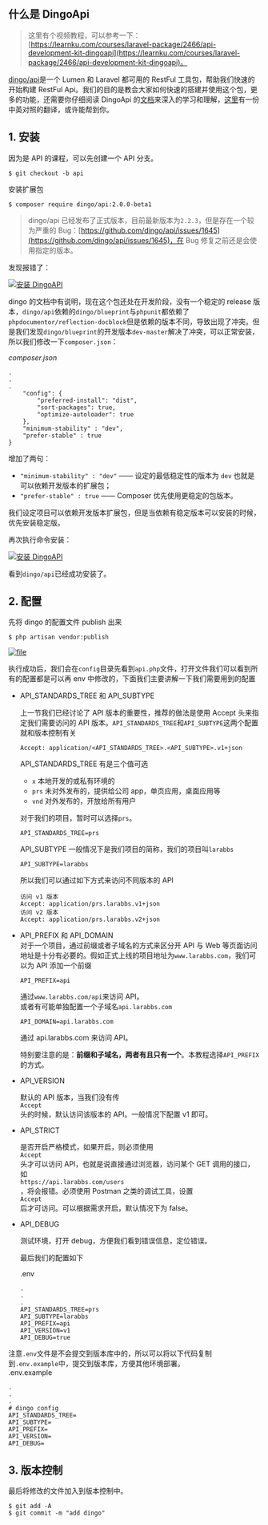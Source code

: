 ## 什么是 DingoApi

> 这里有个视频教程，可以参考一下：[https://learnku.com/courses/laravel-package/2466/api-development-kit-dingoapi](https://learnku.com/courses/laravel-package/2466/api-development-kit-dingoapi)。

[dingo/api](https://github.com/dingo/api/)是一个 Lumen 和 Laravel 都可用的 RestFul 工具包，帮助我们快速的开始构建 RestFul Api。我们的目的是教会大家如何快速的搭建并使用这个包，更多的功能，还需要你仔细阅读 DingoApi 的[文档](https://github.com/dingo/api/wiki)来深入的学习和理解，[这里](https://github.com/liyu001989/dingo-api-wiki-zh)有一份中英对照的翻译，或许能帮到你。

## 1. 安装

因为是 API 的课程，可以先创建一个 API 分支。

```
$ git checkout -b api
```

安装扩展包

```
$ composer require dingo/api:2.0.0-beta1
```

> dingo/api 已经发布了正式版本，目前最新版本为`2.2.3`，但是存在一个较为严重的 Bug：[https://github.com/dingo/api/issues/1645](https://github.com/dingo/api/issues/1645)，在 Bug 修复之前还是会使用指定的版本。

发现报错了：

[![](https://iocaffcdn.phphub.org/uploads/images/201903/27/3995/vQXZVS6WzH.png!large "安装 DingoAPI")](https://iocaffcdn.phphub.org/uploads/images/201903/27/3995/vQXZVS6WzH.png!large)

dingo 的文档中有说明，现在这个包还处在开发阶段，没有一个稳定的 release 版本，`dingo/api`依赖的`dingo/blueprint`与`phpunit`都依赖了`phpdocumentor/reflection-docblock`但是依赖的版本不同，导致出现了冲突。但是我们发现`dingo/blueprint`的开发版本`dev-master`解决了冲突，可以正常安装，所以我们修改一下`composer.json`：

_composer.json_

```
.
.
.
    "config": {
        "preferred-install": "dist",
        "sort-packages": true,
        "optimize-autoloader": true
    },
    "minimum-stability" : "dev",
    "prefer-stable" : true
}
```

增加了两句：

* `"minimum-stability" : "dev"`
  —— 设定的最低稳定性的版本为
  `dev`
  也就是可以依赖开发版本的扩展包；
* `"prefer-stable" : true`
  —— Composer 优先使用更稳定的包版本。

我们设定项目可以依赖开发版本扩展包，但是当依赖有稳定版本可以安装的时候，优先安装稳定版。

再次执行命令安装：

[![](https://iocaffcdn.phphub.org/uploads/images/201903/27/3995/vUbjT2j8XK.png!large "安装 DingoAPI")](https://iocaffcdn.phphub.org/uploads/images/201903/27/3995/vUbjT2j8XK.png!large)

看到`dingo/api`已经成功安装了。

## 2. 配置

先将 dingo 的配置文件 publish 出来

```
$ php artisan vendor:publish
```

[![](https://iocaffcdn.phphub.org/uploads/images/201801/23/3995/ldSqFfIWco.png "file")](https://iocaffcdn.phphub.org/uploads/images/201801/23/3995/ldSqFfIWco.png)

执行成功后，我们会在`config`目录先看到`api.php`文件，打开文件我们可以看到所有的配置都是可以再 env 中修改的，下面我们主要讲解一下我们需要用到的配置

* API\_STANDARDS\_TREE 和 API\_SUBTYPE

  上一节我们已经讨论了 API 版本的重要性，推荐的做法是使用 Accept 头来指定我们需要访问的 API 版本。`API_STANDARDS_TREE`和`API_SUBTYPE`这两个配置就和版本控制有关

  ```
  Accept: application/<API_STANDARDS_TREE>.<API_SUBTYPE>.v1+json
  ```

  API\_STANDARDS\_TREE 有是三个值可选

  * `x`
    本地开发的或私有环境的
  * `prs`
    未对外发布的，提供给公司 app，单页应用，桌面应用等
  * `vnd`
    对外发布的，开放给所有用户

  对于我们的项目，暂时可以选择`prs`。

  ```
  API_STANDARDS_TREE=prs
  ```

  API\_SUBTYPE 一般情况下是我们项目的简称，我们的项目叫`larabbs`

  ```
  API_SUBTYPE=larabbs
  ```

  所以我们可以通过如下方式来访问不同版本的 API

  ```
  访问 v1 版本
  Accept: application/prs.larabbs.v1+json
  访问 v2 版本
  Accept: application/prs.larabbs.v2+json
  ```

* API\_PREFIX 和 API\_DOMAIN  
  对于一个项目，通过前缀或者子域名的方式来区分开 API 与 Web 等页面访问地址是十分有必要的。假如正式上线的项目地址为`www.larabbs.com`，我们可以为 API 添加一个前缀

  ```
  API_PREFIX=api
  ```

  通过`www.larabbs.com/api`来访问 API。  
  或者有可能单独配置一个子域名`api.larabbs.com`

  ```
  API_DOMAIN=api.larabbs.com
  ```

  通过 api.larabbs.com 来访问 API。

  特别要注意的是：**前缀和子域名，两者有且只有一个**。本教程选择`API_PREFIX`的方式。

* API\_VERSION

  默认的 API 版本，当我们没有传  
  `Accept`  
  头的时候，默认访问该版本的 API。一般情况下配置 v1 即可。

* API\_STRICT

  是否开启严格模式，如果开启，则必须使用  
  `Accept`  
  头才可以访问 API，也就是说直接通过浏览器，访问某个 GET 调用的接口，如  
  `https://api.larabbs.com/users`  
  ，将会报错。必须使用 Postman 之类的调试工具，设置  
  `Accept`  
  后才可访问。可以根据需求开启，默认情况下为 false。

* API\_DEBUG

  测试环境，打开 debug，方便我们看到错误信息，定位错误。

  最后我们的配置如下

  .env

  ```
  .
  .
  .
  API_STANDARDS_TREE=prs
  API_SUBTYPE=larabbs
  API_PREFIX=api
  API_VERSION=v1
  API_DEBUG=true
  ```

注意`.env`文件是不会提交到版本库中的，所以可以将以下代码复制到`.env.example`中，提交到版本库，方便其他环境部署。  
.env.example

```
.
.
.
# dingo config
API_STANDARDS_TREE=
API_SUBTYPE=
API_PREFIX=
API_VERSION=
API_DEBUG=
```

## 3. 版本控制

最后将修改的文件加入到版本控制中。

```
$ git add -A
$ git commit -m "add dingo"
```




